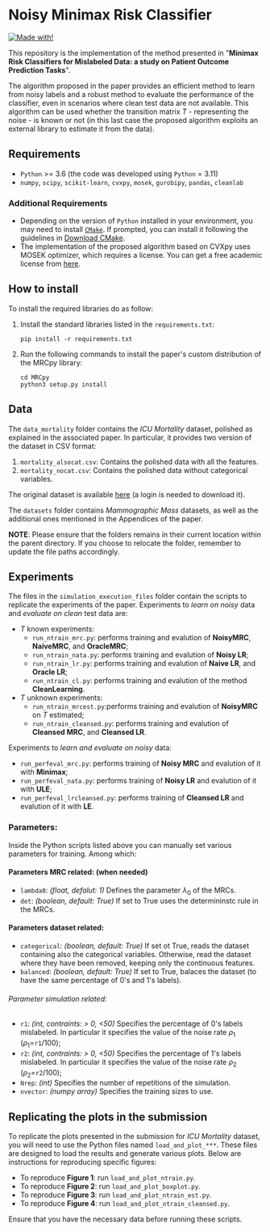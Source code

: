 # Noisy Minimax Risk Classifier 

[![Made with!](https://img.shields.io/badge/Made%20with-Python-1f425f.svg)](#python-code)

This repository is the implementation of the method presented in "**Minimax Risk Classifiers for Mislabeled Data:
a study on Patient Outcome Prediction Tasks**". 

The algorithm proposed in the paper provides an efficient method to learn from noisy labels and a robust method to evaluate the performance of the classifier, even in scenarios where clean test data are not available. 
This algorithm can be used whether the transition matrix $T$ - representing the noise - is known or not (in this last case the proposed algorithm exploits an external library to estimate it from the data). 

## Requirements
- `Python` >= 3.6 (the code was developed using `Python` = 3.11)
- `numpy`, `scipy`, `scikit-learn`, `cvxpy`, `mosek`, `gurobipy`, `pandas`, `cleanlab`


### Additional Requirements
- Depending on the version of `Python` installed in your environment, you may need to install [`CMake`](https://cmake.org). If prompted, you can install it following the guidelines in [Download CMake](https://cmake.org/download/). 
- The implementation of the proposed algorithm based on CVXpy uses MOSEK optimizer, which requires a license. You can get a free academic license from [here](https://www.mosek.com/products/academic-licenses/).


## How to install

To install the required libraries do as follow:
 1) Install the standard libraries listed in the `requirements.txt`:
    ```
    pip install -r requirements.txt
    ```
2) Run the following commands to install the paper's custom distribution of the MRCpy library:
    ```
    cd MRCpy
    python3 setup.py install
    ```

## Data 
The `data_mortality` folder contains the *ICU Mortality* dataset, polished as explained in the associated paper. In particular, it provides two version of the dataset in CSV format:
1. `mortality_alsocat.csv`: Contains the polished data with all the features.
2. `mortality_nocat.csv`: Contains the polished data without categorical variables.

The original dataset is available [here](https://www.kaggle.com/c/widsdatathon2020/data) (a login is needed to download it).

The `datasets` folder contains *Mammographic Mass* datasets, as well as the additional ones mentioned in the Appendices of the paper.


**NOTE**: Please ensure that the folders remains in their current location within the parent directory. If you choose to relocate the folder, remember to update the file paths accordingly.


## Experiments

The files in the ``simulation_execution_files`` folder contain the scripts to replicate the experiments of the paper. 
Experiments to _learn on noisy_ data and _evaluate on clean_ test data are: 
- $T$ known experiments: 
    - `run_ntrain_mrc.py`: performs training and evalution of **NoisyMRC**, **NaiveMRC**, and **OracleMRC**;
    - `run_ntrain_nata.py`: performs training and evalution of **Noisy LR**;
    - `run_ntrain_lr.py`: performs training and evalution of **Naive LR**, and **Oracle LR**;
    - `run_ntrain_cl.py`: performs training and evalution of the method **CleanLearning**.
- $T$ unknown experiments: 
    - `run_ntrain_mrcest.py`:performs training and evalution of **NoisyMRC** on $T$ estimated;
    - `run_ntrain_cleansed.py`: performs training and evalution of **Cleansed MRC**, and **Cleansed LR**.

Experiments to _learn and evaluate on noisy_ data:     
- `run_perfeval_mrc.py`: performs training of **Noisy MRC** and evalution of it with **Minimax**;
- `run_perfeval_nata.py`: performs training of **Noisy LR** and evalution of it with **ULE**;
- `run_perfeval_lrcleansed.py`: performs training of **Cleansed LR** and evalution of it with **LE**.

### Parameters:

Inside the Python scripts listed above you can manually set various parameters for training. Among which:
#### Parameters MRC related: (when needed)
- `lambda0`: *(float, defalut: 1)* Defines the parameter $\lambda_0$ of the MRCs.
- `det`: *(boolean, default: True)*  If set to True uses the determininstc rule in the MRCs. 

#### Parameters dataset related:
- `categorical`: *(boolean, default: True)* If set ot True, reads the dataset containing also the categorical variables. Otherwise, read the dataset where they have been removed, keeping only the continuous features. 
- `balanced`: *(boolean, default: True)* If set to True, balaces the dataset (to have the same percentage of 0's and 1's labels).

###### Parameter simulation related:
- `r1`: *(int, contraints: > 0, <50)* Specifies the percentage of 0's labels mislabeled. In particular it specifies the value of the noise rate $\rho_1$ ($\rho_1=$`r1`$/100$);
- `r2`: *(int, contraints: > 0, <50)* Specifies the percentage of 1's labels mislabeled. In particular it specifies the value of the noise rate $\rho_2$ ($\rho_2=$`r2`$/100$);
- `Nrep`: *(int)* Specifies the number of repetitions of the simulation.
- `nvector`:  *(numpy array)* Specifies the training sizes to use.



## Replicating the plots in the submission

To replicate the plots presented in the submission for *ICU Mortality* dataset, you will need to use the Python files named `load_and_plot_***`. These files are designed to load the results and generate various plots. Below are instructions for reproducing specific figures:

-  To reproduce **Figure 1**: run `load_and_plot_ntrain.py`.
-  To reproduce **Figure 2**: run `load_and_plot_boxplot.py`.
-  To reproduce **Figure 3**: run `load_and_plot_ntrain_est.py`.
-  To reproduce **Figure 4**: run `load_and_plot_ntrain_cleansed.py`.

Ensure that you have the necessary data before running these scripts.
